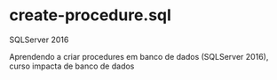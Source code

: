 # create-procedure.sql
SQLServer 2016

Aprendendo a criar procedures em banco de dados (SQLServer 2016), curso impacta de banco de dados
